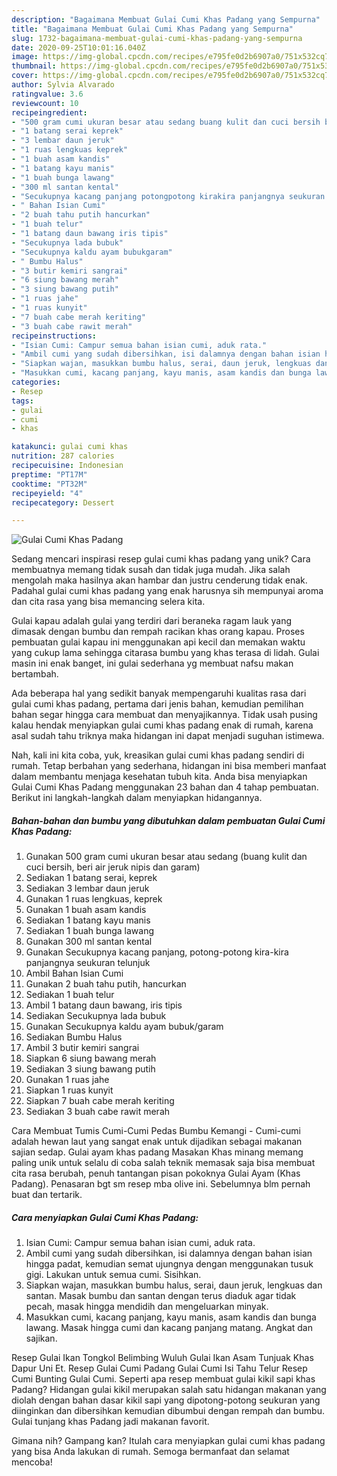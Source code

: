 ```yaml
---
description: "Bagaimana Membuat Gulai Cumi Khas Padang yang Sempurna"
title: "Bagaimana Membuat Gulai Cumi Khas Padang yang Sempurna"
slug: 1732-bagaimana-membuat-gulai-cumi-khas-padang-yang-sempurna
date: 2020-09-25T10:01:16.040Z
image: https://img-global.cpcdn.com/recipes/e795fe0d2b6907a0/751x532cq70/gulai-cumi-khas-padang-foto-resep-utama.jpg
thumbnail: https://img-global.cpcdn.com/recipes/e795fe0d2b6907a0/751x532cq70/gulai-cumi-khas-padang-foto-resep-utama.jpg
cover: https://img-global.cpcdn.com/recipes/e795fe0d2b6907a0/751x532cq70/gulai-cumi-khas-padang-foto-resep-utama.jpg
author: Sylvia Alvarado
ratingvalue: 3.6
reviewcount: 10
recipeingredient:
- "500 gram cumi ukuran besar atau sedang buang kulit dan cuci bersih beri air jeruk nipis dan garam"
- "1 batang serai keprek"
- "3 lembar daun jeruk"
- "1 ruas lengkuas keprek"
- "1 buah asam kandis"
- "1 batang kayu manis"
- "1 buah bunga lawang"
- "300 ml santan kental"
- "Secukupnya kacang panjang potongpotong kirakira panjangnya seukuran telunjuk"
- " Bahan Isian Cumi"
- "2 buah tahu putih hancurkan"
- "1 buah telur"
- "1 batang daun bawang iris tipis"
- "Secukupnya lada bubuk"
- "Secukupnya kaldu ayam bubukgaram"
- " Bumbu Halus"
- "3 butir kemiri sangrai"
- "6 siung bawang merah"
- "3 siung bawang putih"
- "1 ruas jahe"
- "1 ruas kunyit"
- "7 buah cabe merah keriting"
- "3 buah cabe rawit merah"
recipeinstructions:
- "Isian Cumi: Campur semua bahan isian cumi, aduk rata."
- "Ambil cumi yang sudah dibersihkan, isi dalamnya dengan bahan isian hingga padat, kemudian semat ujungnya dengan menggunakan tusuk gigi. Lakukan untuk semua cumi. Sisihkan."
- "Siapkan wajan, masukkan bumbu halus, serai, daun jeruk, lengkuas dan santan. Masak bumbu dan santan dengan terus diaduk agar tidak pecah, masak hingga mendidih dan mengeluarkan minyak."
- "Masukkan cumi, kacang panjang, kayu manis, asam kandis dan bunga lawang. Masak hingga cumi dan kacang panjang matang. Angkat dan sajikan."
categories:
- Resep
tags:
- gulai
- cumi
- khas

katakunci: gulai cumi khas 
nutrition: 287 calories
recipecuisine: Indonesian
preptime: "PT17M"
cooktime: "PT32M"
recipeyield: "4"
recipecategory: Dessert

---
```



![Gulai Cumi Khas Padang](https://img-global.cpcdn.com/recipes/e795fe0d2b6907a0/751x532cq70/gulai-cumi-khas-padang-foto-resep-utama.jpg)

Sedang mencari inspirasi resep gulai cumi khas padang yang unik? Cara membuatnya memang tidak susah dan tidak juga mudah. Jika salah mengolah maka hasilnya akan hambar dan justru cenderung tidak enak. Padahal gulai cumi khas padang yang enak harusnya sih mempunyai aroma dan cita rasa yang bisa memancing selera kita.

Gulai kapau adalah gulai yang terdiri dari beraneka ragam lauk yang dimasak dengan bumbu dan rempah racikan khas orang kapau. Proses pembuatan gulai kapau ini menggunakan api kecil dan memakan waktu yang cukup lama sehingga citarasa bumbu yang khas terasa di lidah. Gulai masin ini enak banget, ini gulai sederhana yg membuat nafsu makan bertambah.

Ada beberapa hal yang sedikit banyak mempengaruhi kualitas rasa dari gulai cumi khas padang, pertama dari jenis bahan, kemudian pemilihan bahan segar hingga cara membuat dan menyajikannya. Tidak usah pusing kalau hendak menyiapkan gulai cumi khas padang enak di rumah, karena asal sudah tahu triknya maka hidangan ini dapat menjadi suguhan istimewa.


Nah, kali ini kita coba, yuk, kreasikan gulai cumi khas padang sendiri di rumah. Tetap berbahan yang sederhana, hidangan ini bisa memberi manfaat dalam membantu menjaga kesehatan tubuh kita. Anda bisa menyiapkan Gulai Cumi Khas Padang menggunakan 23 bahan dan 4 tahap pembuatan. Berikut ini langkah-langkah dalam menyiapkan hidangannya.

<!--inarticleads1-->

##### Bahan-bahan dan bumbu yang dibutuhkan dalam pembuatan Gulai Cumi Khas Padang:

1. Gunakan 500 gram cumi ukuran besar atau sedang (buang kulit dan cuci bersih, beri air jeruk nipis dan garam)
1. Sediakan 1 batang serai, keprek
1. Sediakan 3 lembar daun jeruk
1. Gunakan 1 ruas lengkuas, keprek
1. Gunakan 1 buah asam kandis
1. Sediakan 1 batang kayu manis
1. Sediakan 1 buah bunga lawang
1. Gunakan 300 ml santan kental
1. Gunakan Secukupnya kacang panjang, potong-potong kira-kira panjangnya seukuran telunjuk
1. Ambil  Bahan Isian Cumi
1. Gunakan 2 buah tahu putih, hancurkan
1. Sediakan 1 buah telur
1. Ambil 1 batang daun bawang, iris tipis
1. Sediakan Secukupnya lada bubuk
1. Gunakan Secukupnya kaldu ayam bubuk/garam
1. Sediakan  Bumbu Halus
1. Ambil 3 butir kemiri sangrai
1. Siapkan 6 siung bawang merah
1. Sediakan 3 siung bawang putih
1. Gunakan 1 ruas jahe
1. Siapkan 1 ruas kunyit
1. Siapkan 7 buah cabe merah keriting
1. Sediakan 3 buah cabe rawit merah


Cara Membuat Tumis Cumi-Cumi Pedas Bumbu Kemangi - Cumi-cumi adalah hewan laut yang sangat enak untuk dijadikan sebagai makanan sajian sedap. Gulai ayam khas padang Masakan Khas minang memang paling unik untuk selalu di coba salah teknik memasak saja bisa membuat cita rasa berubah, penuh tantangan pisan pokoknya Gulai Ayam (Khas Padang). Penasaran bgt sm resep mba olive ini. Sebelumnya blm pernah buat dan tertarik. 

<!--inarticleads2-->

##### Cara menyiapkan Gulai Cumi Khas Padang:

1. Isian Cumi: Campur semua bahan isian cumi, aduk rata.
1. Ambil cumi yang sudah dibersihkan, isi dalamnya dengan bahan isian hingga padat, kemudian semat ujungnya dengan menggunakan tusuk gigi. Lakukan untuk semua cumi. Sisihkan.
1. Siapkan wajan, masukkan bumbu halus, serai, daun jeruk, lengkuas dan santan. Masak bumbu dan santan dengan terus diaduk agar tidak pecah, masak hingga mendidih dan mengeluarkan minyak.
1. Masukkan cumi, kacang panjang, kayu manis, asam kandis dan bunga lawang. Masak hingga cumi dan kacang panjang matang. Angkat dan sajikan.


Resep Gulai Ikan Tongkol Belimbing Wuluh Gulai Ikan Asam Tunjuak Khas Dapur Uni Et. Resep Gulai Cumi Padang Gulai Cumi Isi Tahu Telur Resep Cumi Bunting Gulai Cumi. Seperti apa resep membuat gulai kikil sapi khas Padang? Hidangan gulai kikil merupakan salah satu hidangan makanan yang diolah dengan bahan dasar kikil sapi yang dipotong-potong seukuran yang diinginkan dan dibersihkan kemudian dibumbui dengan rempah dan bumbu. Gulai tunjang khas Padang jadi makanan favorit. 

Gimana nih? Gampang kan? Itulah cara menyiapkan gulai cumi khas padang yang bisa Anda lakukan di rumah. Semoga bermanfaat dan selamat mencoba!
